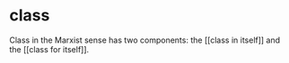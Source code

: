 # class

Class in the Marxist sense has two components: the [[class in itself]] and the [[class for itself]].

